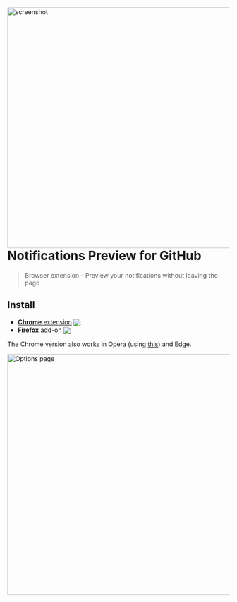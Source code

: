 <img src="https://user-images.githubusercontent.com/1402241/80826726-0242f100-8be3-11ea-86be-6a8a2ed378c6.png" align="right" width="547" alt="screenshot">

# Notifications Preview for GitHub

> Browser extension - Preview your notifications without leaving the page

## Install

[link-cws]: https://chrome.google.com/webstore/detail/notifications-preview-for/kgilejfahkjidpaclkepbdoeioeohfmj 'Version published on Chrome Web Store'
[link-amo]: https://addons.mozilla.org/en-US/firefox/addon/notifications-preview-github/ 'Version published on Mozilla Add-ons'

- [**Chrome** extension][link-cws] [<img valign="middle" src="https://img.shields.io/chrome-web-store/v/kgilejfahkjidpaclkepbdoeioeohfmj.svg?label=%20">][link-cws]
- [**Firefox** add-on][link-amo] [<img valign="middle" src="https://img.shields.io/amo/v/notifications-preview-github.svg?label=%20">][link-amo]

The Chrome version also works in Opera (using [this](https://addons.opera.com/en/extensions/details/download-chrome-extension-9/)) and Edge.

<img width="547" alt="Options page" src="https://user-images.githubusercontent.com/1402241/45664671-a6c40c80-bb3f-11e8-8265-b6e96973ba76.png" align="right">
